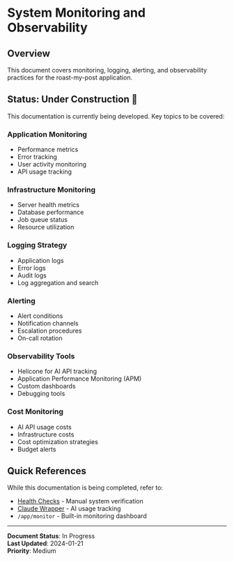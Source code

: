 # System Monitoring and Observability

## Overview

This document covers monitoring, logging, alerting, and observability practices for the roast-my-post application.

## Status: Under Construction 🚧

This documentation is currently being developed. Key topics to be covered:

### Application Monitoring
- Performance metrics
- Error tracking
- User activity monitoring
- API usage tracking

### Infrastructure Monitoring
- Server health metrics
- Database performance
- Job queue status
- Resource utilization

### Logging Strategy
- Application logs
- Error logs
- Audit logs
- Log aggregation and search

### Alerting
- Alert conditions
- Notification channels
- Escalation procedures
- On-call rotation

### Observability Tools
- Helicone for AI API tracking
- Application Performance Monitoring (APM)
- Custom dashboards
- Debugging tools

### Cost Monitoring
- AI API usage costs
- Infrastructure costs
- Cost optimization strategies
- Budget alerts

## Quick References

While this documentation is being completed, refer to:
- [Health Checks](./health-checks.md) - Manual system verification
- [Claude Wrapper](../development/claude-wrapper-pattern.md) - AI usage tracking
- `/app/monitor` - Built-in monitoring dashboard

---
**Document Status**: In Progress  
**Last Updated**: 2024-01-21  
**Priority**: Medium